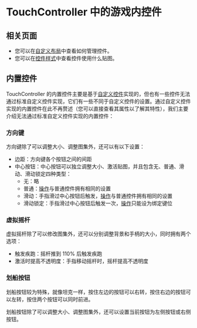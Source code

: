 # TouchController 中的游戏内控件

## 相关页面

- 您可以在[自定义布局](../GUI/设置界面/子页面/布局/自定义控件布局.md)中查看如何管理控件。
- 您可以在[控件样式](../控件/控件样式.md)中查看控件使用什么贴图。

## 内置控件

TouchController 的内置控件主要是基于[自定义控件](/机制/自定义控件.md)实现的，但也有一些控件无法通过标准自定义控件实现，它们有一些不同于自定义控件的设置。通过自定义控件实现的内置控件在此不再赘述（您可以直接查看其属性以了解其特性），我们主要介绍无法通过标准自定义控件实现的内置控件：

### 方向键

方向键除了可以调整大小、调整图集外，还可以有以下设置：

- 边距：方向键各个按钮之间的间距
- 中心按钮：中心按钮可以独立调整大小、激活贴图，并且包含无、普通、滑动、滑动锁定四种类型：
  - 无：略
  - 普通：[操作](/机制/自定义控件.md#操作)与普通控件拥有相同的设置
  - 滑动：手指滑过中心按钮后触发，[操作](/机制/自定义控件.md#操作)与普通控件拥有相同的设置
  - 滑动锁定：手指滑过中心按钮后触发一次，[操作](/机制/自定义控件.md#操作)只能设为绑定键位

### 虚拟摇杆

虚拟摇杆除了可以修改图集外，还可以分别调整背景和手柄的大小，同时拥有两个选项：

- 触发疾跑：摇杆推到 110% 后触发疾跑
- 激活时提高不透明度：手指移动摇杆时，摇杆提高不透明度

### 划船按钮

划船按钮较为特殊，就像坦克一样，按住左边的按钮可以右转，按住右边的按钮可以左转，按住两个按钮可以同时前进。

划船按钮除了可以调整大小、调整图集外，还可以设置当前按钮为左侧按钮或右侧按钮。
